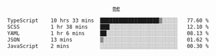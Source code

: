 <p align="center">
  <samp>
    <a href="https://yiwwhl.com">me</a>
  </samp>
</p>

<!--START_SECTION:waka-->

```txt
TypeScript    10 hrs 33 mins  ███████████████████▒░░░░░   77.60 %
SCSS          1 hr 38 mins    ███░░░░░░░░░░░░░░░░░░░░░░   12.10 %
YAML          1 hr 6 mins     ██░░░░░░░░░░░░░░░░░░░░░░░   08.13 %
JSON          13 mins         ▒░░░░░░░░░░░░░░░░░░░░░░░░   01.62 %
JavaScript    2 mins          ░░░░░░░░░░░░░░░░░░░░░░░░░   00.30 %
```

<!--END_SECTION:waka-->